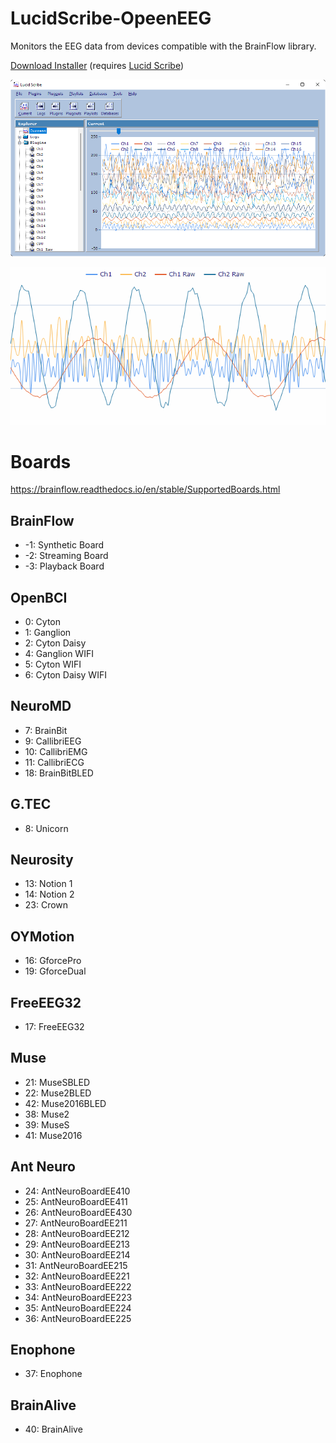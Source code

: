 LucidScribe-OpeenEEG
====================

Monitors the EEG data from devices compatible with the BrainFlow library. 

<a href="http://lucidcode.com/category/software/lucid-scribe-plugins/BrainFlow/">Download Installer</a> (requires <a href="http://lucidcode.com/LucidScribe/">Lucid Scribe</a>)

![LucidScribe BrainFlow](https://github.com/lucidcode/LucidScribe-BrainFlow/raw/master/BrainFlow.png?raw=true "LucidScribe BrainFlow")

![LucidScribe BrainFlow](https://github.com/lucidcode/LucidScribe-BrainFlow/raw/master/BrainFlow.gif?raw=true "LucidScribe BrainFlow")

# Boards

https://brainflow.readthedocs.io/en/stable/SupportedBoards.html

## BrainFlow 
- -1: Synthetic Board
- -2: Streaming Board
- -3: Playback Board

## OpenBCI
- 0: Cyton
- 1: Ganglion
- 2: Cyton Daisy
- 4: Ganglion WIFI
- 5: Cyton WIFI
- 6: Cyton Daisy WIFI

## NeuroMD
- 7: BrainBit
- 9: CallibriEEG
- 10: CallibriEMG
- 11: CallibriECG
- 18: BrainBitBLED

## G.TEC
- 8: Unicorn

## Neurosity
- 13: Notion 1
- 14: Notion 2
- 23: Crown

## OYMotion
- 16: GforcePro
- 19: GforceDual

## FreeEEG32
- 17: FreeEEG32

## Muse
- 21: MuseSBLED
- 22: Muse2BLED
- 42: Muse2016BLED
- 38: Muse2
- 39: MuseS
- 41: Muse2016

## Ant Neuro
- 24: AntNeuroBoardEE410
- 25: AntNeuroBoardEE411
- 26: AntNeuroBoardEE430
- 27: AntNeuroBoardEE211
- 28: AntNeuroBoardEE212
- 29: AntNeuroBoardEE213
- 30: AntNeuroBoardEE214
- 31: AntNeuroBoardEE215
- 32: AntNeuroBoardEE221
- 33: AntNeuroBoardEE222
- 34: AntNeuroBoardEE223
- 35: AntNeuroBoardEE224
- 36: AntNeuroBoardEE225

## Enophone
- 37: Enophone

## BrainAlive
- 40: BrainAlive
